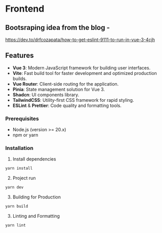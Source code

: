 # Frontend

## Bootsraping idea from the blog -
https://dev.to/drfcozapata/how-to-get-eslint-9111-to-run-in-vue-3-4cjh

## Features

- **Vue 3**: Modern JavaScript framework for building user interfaces.
- **Vite**: Fast build tool for faster development and optimized production builds.
- **Vue Router**: Client-side routing for the application.
- **Pinia**: State management solution for Vue 3.
- **Shadcn**: UI components library.
- **TailwindCSS**: Utility-first CSS framework for rapid styling.
- **ESLint** & **Prettier**: Code quality and formatting tools.

### Prerequisites

- Node.js (version >= 20.x)
- npm or yarn

### Installation

1. Install dependencies
```bash
yarn install
```
2. Project run
```bash
yarn dev
```
3. Building for Production
```bash
yarn build
```
3. Linting and Formatting
```bash
yarn lint
```